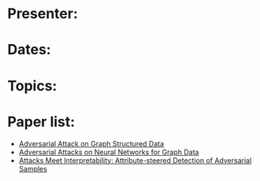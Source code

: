 
# Presenter:
# Dates:
# Topics:
# Paper list:
* [Adversarial Attack on Graph Structured Data](https://arxiv.org/pdf/1806.02371.pdf)
* [Adversarial Attacks on Neural Networks for Graph Data](https://www.kixlab.org/courses/i2r/resource/review_paper/Adversarial_Attacks_on_neural_Networks_for_Graph_Data_Zugner.pdf )
* [Attacks Meet Interpretability: Attribute-steered Detection of Adversarial Samples](https://papers.nips.cc/paper/7998-attacks-meet-interpretability-attribute-steered-detection-of-adversarial-samples.pdf)
